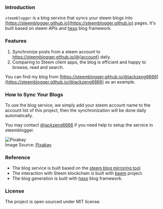 ### Introduction

`steemblogger` is a blog service that syncs your steem blogs into [https://steemblogger.github.io](https://steemblogger.github.io) pages. It's built based on steem APIs and [hexo](https://hexo.io) blog framework.


### Features

1. Synchronize posts from a steem account to https://steemblogger.github.io/@{account} daily.
1. Comparing to Steem client apps, the blog is efficient and happy to browse, read and search.

You can find my blog from [https://steemblogger.github.io/@jackzeng6666](https://steemblogger.github.io/@jackzeng6666) as an example.


### How to Sync Your Blogs

To use the blog service, we simply add your steem account name to the account list of this project, then the synchronization will be done daily automatically.

You may contact [@jackzeng6666](https://steemit.com/jackzeng6666) if you need help to setup the service in steemblogger.


![Pixabay](https://cdn.pixabay.com/photo/2015/06/01/09/04/blog-793047_1280.jpg)
<br/>
Image Source: [Pixabay](https://cdn.pixabay.com/photo/2015/06/01/09/04/blog-793047_1280.jpg)


### Reference

- The blog service is built based on the [steem blog mirroring tool](https://github.com/think-in-universe/blog)
- The interaction with Steem blockchain is built with [beem](https://github.com/holgern/beem) project.
- The blog generation is built with [hexo](https://hexo.io) blog framework.


### License

The project is open sourced under MIT license.
